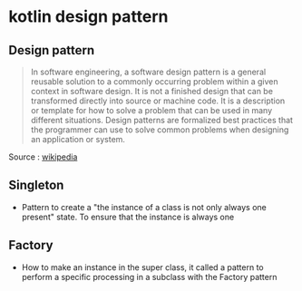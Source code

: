 # kotlin design pattern

## Design pattern
> In software engineering, a software design pattern is a general reusable solution to a commonly occurring problem within a given context in software design. It is not a finished design that can be transformed directly into source or machine code. It is a description or template for how to solve a problem that can be used in many different situations. Design patterns are formalized best practices that the programmer can use to solve common problems when designing an application or system.

Source : [wikipedia](https://en.wikipedia.org/wiki/Software_design_pattern)

## Singleton
- Pattern to create a "the instance of a class is not only always one present" state. To ensure that the instance is always one

## Factory
- How to make an instance in the super class, it called a pattern to perform a specific processing in a subclass with the Factory pattern
